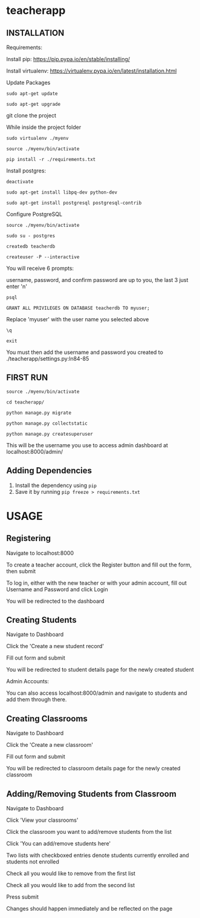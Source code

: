 teacherapp
==========

INSTALLATION
------------

Requirements: 

Install pip: https://pip.pypa.io/en/stable/installing/

Install virtualenv: https://virtualenv.pypa.io/en/latest/installation.html


Update Packages

	sudo apt-get update

	sudo apt-get upgrade

git clone the project

While inside the project folder

	sudo virtualenv ./myenv

	source ./myenv/bin/activate

	pip install -r ./requirements.txt

Install postgres: 

	deactivate

	sudo apt-get install libpq-dev python-dev

	sudo apt-get install postgresql postgresql-contrib

Configure PostgreSQL

	source ./myenv/bin/activate

	sudo su - postgres

	createdb teacherdb

	createuser -P --interactive
You will receive 6 prompts: 

username, password, and confirm password are up to you, the last 3 just enter 'n'

	psql

	GRANT ALL PRIVILEGES ON DATABASE teacherdb TO myuser;
Replace 'myuser' with the user name you selected above

	\q

	exit

You must then add the username and password you created to ./teacherapp/settings.py:ln84-85


FIRST RUN
---------

	source ./myenv/bin/activate

	cd teacherapp/

	python manage.py migrate

	python manage.py collectstatic

	python manage.py createsuperuser

This will be the username you use to access admin dashboard at localhost:8000/admin/


Adding Dependencies
-------------------

1. Install the dependency using `pip`
2. Save it by running `pip freeze > requirements.txt`




USAGE
=====

Registering
-----------
Navigate to localhost:8000

To create a teacher account, click the Register button and fill out the form, then submit

To log in, either with the new teacher or with your admin account, fill out Username and Password and click Login

You will be redirected to the dashboard


Creating Students
-----------------
Navigate to Dashboard

Click the 'Create a new student record' 

Fill out form and submit

You will be redirected to student details page for the newly created student

Admin Accounts:

You can also access localhost:8000/admin and navigate to students and add them through there.



Creating Classrooms
-------------------
Navigate to Dashboard

Click the 'Create a new classroom' 

Fill out form and submit

You will be redirected to classroom details page for the newly created classroom



Adding/Removing Students from Classroom
---------------------------------------
Navigate to Dashboard

Click 'View your classrooms'

Click the classroom you want to add/remove students from the list

Click 'You can add/remove students here'

Two lists with checkboxed entries denote students currently enrolled and students not enrolled

Check all you would like to remove from the first list

Check all you would like to add from the second list

Press submit

Changes should happen immediately and be reflected on the page